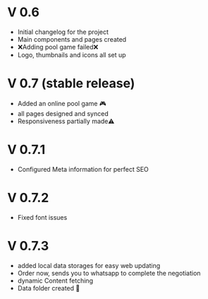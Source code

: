 # V 0.6

- Initial changelog for the project
- Main components and pages created
- ❌Adding pool game failed❌
- Logo, thumbnails and icons all set up

# V 0.7 (stable release)

- Added an online pool game 🎮
- all pages designed and synced
- Responsiveness partially made⚠️

# V 0.7.1

- Configured Meta information for perfect SEO

# V 0.7.2

- Fixed font issues

# V 0.7.3

- added local data storages for easy web updating
- Order now, sends you to whatsapp to complete the negotiation
- dynamic Content fetching
- Data folder created 💾
